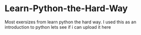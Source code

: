 # Learn-Python-the-Hard-Way
Most exersizes from learn python the hard way. I used this as an introduction to python lets see if i can upload it here
